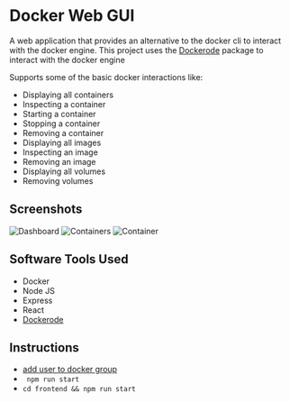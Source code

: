 # Docker Web GUI

A web application that provides an alternative to the docker cli to interact with the docker engine.
This project uses the [Dockerode](https://github.com/apocas/dockerode "Dockerode") package to interact with the docker engine

Supports some of the basic docker interactions like:
* Displaying all containers
* Inspecting a container
* Starting a container
* Stopping a container
* Removing a container
* Displaying all images
* Inspecting an image
* Removing an image
* Displaying all volumes
* Removing volumes

## Screenshots
![Dashboard](https://user-images.githubusercontent.com/36854536/192742671-a65bd9d2-8234-442c-98ad-961e17e2b384.png)
![Containers](https://user-images.githubusercontent.com/36854536/192742678-f7f52d69-d9e0-48f3-9ec6-9d2e120443cb.png)
![Container](https://user-images.githubusercontent.com/36854536/192742686-e1904e80-101a-48be-95df-e2a4753453d4.png)


## Software Tools Used 

* Docker
* Node JS
* Express
* React
* [Dockerode](https://github.com/apocas/dockerode "Dockerode")

## Instructions

* [add user to docker group](https://docs.docker.com/engine/install/linux-postinstall/#manage-docker-as-a-non-root-user "add user to docker group")
* ``` npm run start```
* ``` cd frontend && npm run start ```